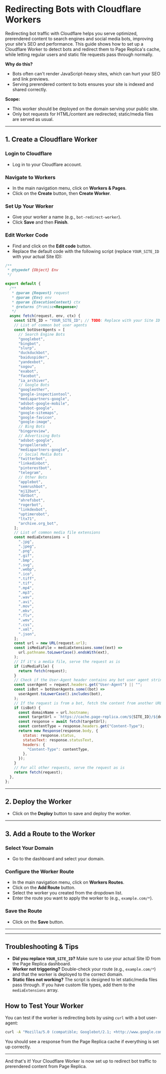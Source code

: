 # Redirecting Bots with Cloudflare Workers

Redirecting bot traffic with Cloudflare helps you serve optimized, prerendered content to search engines and social media bots, improving your site's SEO and performance. This guide shows how to set up a Cloudflare Worker to detect bots and redirect them to Page Replica's cache, while letting regular users and static file requests pass through normally.

**Why do this?**

- Bots often can't render JavaScript-heavy sites, which can hurt your SEO and link previews.
- Serving prerendered content to bots ensures your site is indexed and shared correctly.

**Scope:**

- This worker should be deployed on the domain serving your public site.
- Only bot requests for HTML/content are redirected; static/media files are served as usual.

---

## 1. Create a Cloudflare Worker

### Login to Cloudflare

- Log in to your Cloudflare account.

### Navigate to Workers

- In the main navigation menu, click on **Workers & Pages**.
- Click on the **Create** button, then **Create Worker**.

### Set Up Your Worker

- Give your worker a name (e.g., `bot-redirect-worker`).
- Click **Save** and then **Finish**.

### Edit Worker Code

- Find and click on the **Edit code** button.
- Replace the default code with the following script (replace `YOUR_SITE_ID` with your actual Site ID):

```js
/**
 * @typedef {Object} Env
 */

export default {
  /**
   * @param {Request} request
   * @param {Env} env
   * @param {ExecutionContext} ctx
   * @returns {Promise<Response>}
   */
  async fetch(request, env, ctx) {
    const SITE_ID = "YOUR_SITE_ID"; // TODO: Replace with your Site ID
    // List of common bot user agents
    const botUserAgents = [
      // Search Engine Bots
      "googlebot",
      "bingbot",
      "slurp",
      "duckduckbot",
      "baiduspider",
      "yandexbot",
      "sogou",
      "exabot",
      "facebot",
      "ia_archiver",
      // Google Bots
      "googleother",
      "google-inspectiontool",
      "mediapartners-google",
      "adsbot-google-mobile",
      "adsbot-google",
      "google-sitemaps",
      "google-favicon",
      "google-image",
      // Bing Bots
      "bingpreview",
      // Advertising Bots
      "adsbot-google",
      "propellerads",
      "mediapartners-google",
      // Social Media Bots
      "twitterbot",
      "linkedinbot",
      "pinterestbot",
      "telegram",
      // Other Bots
      "applebot",
      "semrushbot",
      "mj12bot",
      "dotbot",
      "ahrefsbot",
      "rogerbot",
      "linkdexbot",
      "uptimerobot",
      "ltx71",
      "archive.org_bot",
    ];
    // List of common media file extensions
    const mediaExtensions = [
      ".jpg",
      ".jpeg",
      ".png",
      ".gif",
      ".bmp",
      ".svg",
      ".webp",
      ".ico",
      ".tiff",
      ".tif",
      ".mp4",
      ".mp3",
      ".wav",
      ".avi",
      ".mov",
      ".mkv",
      ".flv",
      ".wmv",
      ".css",
      ".xml",
      ".json",
    ];
    const url = new URL(request.url);
    const isMediaFile = mediaExtensions.some((ext) =>
      url.pathname.toLowerCase().endsWith(ext),
    );
    // If it's a media file, serve the request as is
    if (isMediaFile) {
      return fetch(request);
    }
    // Check if the User-Agent header contains any bot user agent strings
    const userAgent = request.headers.get("User-Agent") || "";
    const isBot = botUserAgents.some((bot) =>
      userAgent.toLowerCase().includes(bot),
    );
    // If the request is from a bot, fetch the content from another URL and return it
    if (isBot) {
      const domainName = url.hostname;
      const targetUrl = `https://cache.page-replica.com/${SITE_ID}/${domainName}${url.pathname}`;
      const response = await fetch(targetUrl);
      const contentType = response.headers.get("Content-Type");
      return new Response(response.body, {
        status: response.status,
        statusText: response.statusText,
        headers: {
          "Content-Type": contentType,
        },
      });
    }
    // For all other requests, serve the request as is
    return fetch(request);
  },
};
```

---

## 2. Deploy the Worker

- Click on the **Deploy** button to save and deploy the worker.

---

## 3. Add a Route to the Worker

### Select Your Domain

- Go to the dashboard and select your domain.

### Configure the Worker Route

- In the main navigation menu, click on **Workers Routes**.
- Click on the **Add Route** button.
- Select the worker you created from the dropdown list.
- Enter the route you want to apply the worker to (e.g., `example.com/*`).

### Save the Route

- Click on the **Save** button.

---

---

## Troubleshooting & Tips

- **Did you replace `YOUR_SITE_ID`?**
  Make sure to use your actual Site ID from the Page Replica dashboard.
- **Worker not triggering?**
  Double-check your route (e.g., `example.com/*`) and that the worker is deployed to the correct domain.
- **Static files not working?**
  The script is designed to let static/media files pass through. If you have custom file types, add them to the `mediaExtensions` array.

## How to Test Your Worker

You can test if the worker is redirecting bots by using `curl` with a bot user-agent:

```sh
curl -A "Mozilla/5.0 (compatible; Googlebot/2.1; +http://www.google.com/bot.html)" https://yourdomain.com/page
```

You should see a response from the Page Replica cache if everything is set up correctly.

---

And that's it! Your Cloudflare Worker is now set up to redirect bot traffic to prerendered content from Page Replica.
